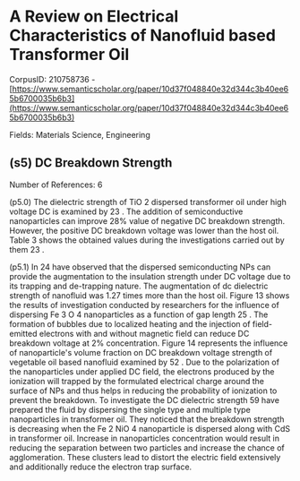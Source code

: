 # A Review on Electrical Characteristics of Nanofluid based Transformer Oil

CorpusID: 210758736 - [https://www.semanticscholar.org/paper/10d37f048840e32d344c3b40ee65b6700035b6b3](https://www.semanticscholar.org/paper/10d37f048840e32d344c3b40ee65b6700035b6b3)

Fields: Materials Science, Engineering

## (s5) DC Breakdown Strength
Number of References: 6

(p5.0) The dielectric strength of TiO 2 dispersed transformer oil under high voltage DC is examined by 23 . The addition of semiconductive nanoparticles can improve 28% value of negative DC breakdown strength. However, the positive DC breakdown voltage was lower than the host oil. Table 3 shows the obtained values during the investigations carried out by them 23 .

(p5.1) In 24 have observed that the dispersed semiconducting NPs can provide the augmentation to the insulation strength under DC voltage due to its trapping and de-trapping nature. The augmentation of dc dielectric strength of nanofluid was 1.27 times more than the host oil. Figure 13 shows the results of investigation conducted by researchers for the influence of dispersing Fe 3 O 4 nanoparticles as a function of gap length 25 . The formation of bubbles due to localized heating and the injection of field-emitted electrons with and without magnetic field can reduce DC breakdown voltage at 2% concentration. Figure 14 represents the influence of nanoparticle's volume fraction on DC breakdown voltage strength of vegetable oil based nanofluid examined by 52 . Due to the polarization of the nanoparticles under applied DC field, the electrons produced by the ionization will trapped by the formulated electrical charge around the surface of NPs and thus helps in reducing the probability of ionization to prevent the breakdown.   To investigate the DC dielectric strength 59 have prepared the fluid by dispersing the single type and multiple type nanoparticles in transformer oil. They noticed that the breakdown strength is decreasing when the Fe 2 NiO 4 nanoparticle is dispersed along with CdS in transformer oil. Increase in nanoparticles concentration would result in reducing the separation between two particles and increase the chance of agglomeration. These clusters lead to distort the electric field extensively and additionally reduce the electron trap surface.
